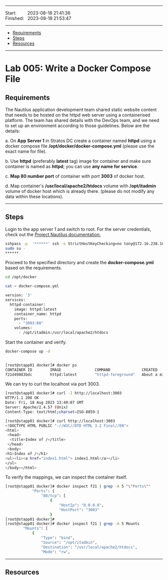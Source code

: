 
------------------------------

Start: &nbsp;&nbsp;&nbsp;&nbsp;&nbsp;&nbsp;&nbsp;&nbsp;2023-08-18 21:41:36  
Finished: &nbsp;&nbsp;2023-08-18 21:53:47

------------------------------

- [Requirements](#requirements)
- [Steps](#steps)
- [Resources](#resources)

------------------------------

# Lab 005: Write a Docker Compose File

## Requirements

The Nautilus application development team shared static website content that needs to be hosted on the httpd web server using a containerised platform. The team has shared details with the DevOps team, and we need to set up an environment according to those guidelines. Below are the details:

a. On **App Server 1** in Stratos DC create a container named **httpd** using a docker compose file **/opt/docker/docker-compose.yml** (please use the exact name for file).

b. Use **httpd** (preferably **latest** tag) image for container and make sure container is named as **httpd**; you can use **any name for service**.

c. **Map 80 number port** of container with port **3003** of docker host.

d. Map container's **/usr/local/apache2/htdocs** volume with **/opt/itadmin** volume of docker host which is already there. (please do not modify any data within these locations).

------------------------------

## Steps


Login to the app server 1 and switch to root. For the server credentials, check out the [Project Nautilus documentation.](https://kodekloudhub.github.io/kodekloud-engineer/docs/projects/nautilus)


```bash
sshpass -p  '******' ssh -o StrictHostKeyChecking=no tony@172.16.238.10
sudo su -
******
```

Proceed to the specified directory and create the **docker-compose.yml** based on the requirements.

```bash
cd /opt/docker
```

```bash
cat > docker-compose.yml 

version: '3'
services:
  httpd-container:
    image: httpd:latest
    container_name: httpd
    ports:
      - "3003:80"
    volumes:
      - /opt/itadmin:/usr/local/apache2/htdocs
```

Start the container and verify.


```bash
docker-compose up -d
 
```

```bash
[root@stapp01 docker]# docker ps
CONTAINER ID        IMAGE               COMMAND              CREATED              STATUS              PORTS                  NAMES
f21d49883bdc        httpd:latest        "httpd-foreground"   About a minute ago   Up About a minute   0.0.0.0:3003->80/tcp   httpd 
```

We can try to curl the localhost via port 3003.

```bash
[root@stapp01 docker]# curl -I http://localhost:3003
HTTP/1.1 200 OK
Date: Fri, 18 Aug 2023 13:49:07 GMT
Server: Apache/2.4.57 (Unix)
Content-Type: text/html;charset=ISO-8859-1

[root@stapp01 docker]# curl http://localhost:3003
<!DOCTYPE HTML PUBLIC "-//W3C//DTD HTML 3.2 Final//EN">
<html>
 <head>
  <title>Index of /</title>
 </head>
 <body>
<h1>Index of /</h1>
<ul><li><a href="index1.html"> index1.html</a></li>
</ul>
</body></html> 
```

To verify the mappings, we can inspect the container itself.

```bash
[root@stapp01 docker]# docker inspect f21 | grep -A 5 "\"Ports\""
            "Ports": {
                "80/tcp": [
                    {
                        "HostIp": "0.0.0.0",
                        "HostPort": "3003"
                    }
[root@stapp01 docker]# 
[root@stapp01 docker]# docker inspect f21 | grep -A 5 Mounts
        "Mounts": [
            {
                "Type": "bind",
                "Source": "/opt/itadmin",
                "Destination": "/usr/local/apache2/htdocs",
                "Mode": "rw", 
```



------------------------------

## Resources